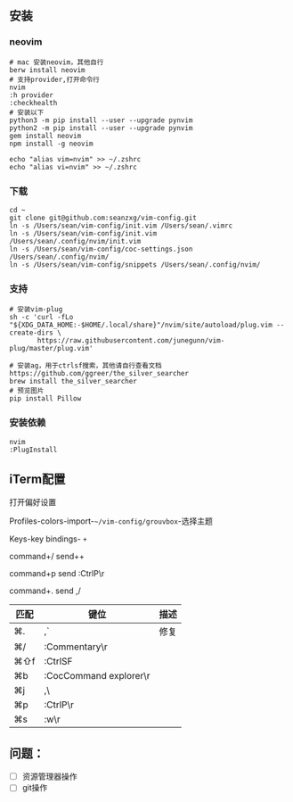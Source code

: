 

## 安装

### neovim

```shell
# mac 安装neovim，其他自行
berw install neovim
# 支持provider,打开命令行
nvim
:h provider
:checkhealth
# 安装以下
python3 -m pip install --user --upgrade pynvim
python2 -m pip install --user --upgrade pynvim
gem install neovim
npm install -g neovim

echo "alias vim=nvim" >> ~/.zshrc
echo "alias vi=nvim" >> ~/.zshrc
```

### 下载

```shll
cd ~
git clone git@github.com:seanzxg/vim-config.git
ln -s /Users/sean/vim-config/init.vim /Users/sean/.vimrc
ln -s /Users/sean/vim-config/init.vim /Users/sean/.config/nvim/init.vim
ln -s /Users/sean/vim-config/coc-settings.json /Users/sean/.config/nvim/
ln -s /Users/sean/vim-config/snippets /Users/sean/.config/nvim/
```

### 支持

```shell
# 安装vim-plug
sh -c 'curl -fLo "${XDG_DATA_HOME:-$HOME/.local/share}"/nvim/site/autoload/plug.vim --create-dirs \
       https://raw.githubusercontent.com/junegunn/vim-plug/master/plug.vim'
       
# 安装ag，用于ctrlsf搜索，其他请自行查看文档https://github.com/ggreer/the_silver_searcher
brew install the_silver_searcher
# 预览图片
pip install Pillow
```

### 安装依赖

```shell
nvim
:PlugInstall
```



## iTerm配置

打开偏好设置

Profiles-colors-import-`~/vim-config/grouvbox`-选择主题

Keys-key bindings- `+` 

command+/   send++

command+p	send :CtrlP\r

command+.	send ,/

| 匹配 | 键位                   | 描述 |
| ---- | ---------------------- | ---- |
| ⌘.   | ,`                     | 修复 |
| ⌘/   | :Commentary\r          |      |
| ⌘⇧f  | :CtrlSF                |      |
| ⌘b   | :CocCommand explorer\r |      |
| ⌘j   | ,\\                    |      |
| ⌘p   | :CtrlP\r               |      |
| ⌘s   | :w\r                   |      |

## 问题：

- [ ] 资源管理器操作
- [ ] git操作